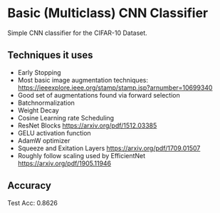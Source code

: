 # Basic (Multiclass) CNN Classifier
Simple CNN classifier for the CIFAR-10 Dataset.

## Techniques it uses
- Early Stopping
- Most basic image augmentation techniques: https://ieeexplore.ieee.org/stamp/stamp.jsp?arnumber=10699340
- Good set of augmentations found via forward selection
- Batchnormalization
- Weight Decay
- Cosine Learning rate Scheduling
- ResNet Blocks https://arxiv.org/pdf/1512.03385
- GELU activation function
- AdamW optimizer
- Squeeze and Exitation Layers https://arxiv.org/pdf/1709.01507
- Roughly follow scaling used by EfficientNet https://arxiv.org/pdf/1905.11946

## Accuracy
Test Acc: 0.8626